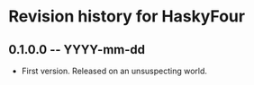 # Revision history for HaskyFour

## 0.1.0.0 -- YYYY-mm-dd

* First version. Released on an unsuspecting world.
